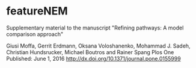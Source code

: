 # featureNEM
Supplementary material to the manuscript
"Refining pathways: A model comparison approach"

Giusi Moffa, Gerrit Erdmann, Oksana Voloshanenko, Mohammad J. Sadeh, Christian Hundsrucker, Michael Boutros and Rainer Spang
Plos One
Published: June 1, 2016 http://dx.doi.org/10.1371/journal.pone.0155999
